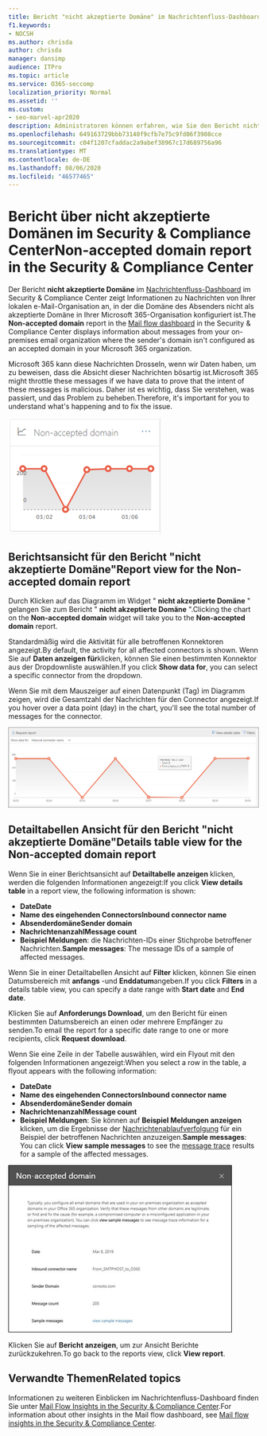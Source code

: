 ```yaml
---
title: Bericht "nicht akzeptierte Domäne" im Nachrichtenfluss-Dashboard
f1.keywords:
- NOCSH
ms.author: chrisda
author: chrisda
manager: dansimp
audience: ITPro
ms.topic: article
ms.service: O365-seccomp
localization_priority: Normal
ms.assetid: ''
ms.custom:
- seo-marvel-apr2020
description: Administratoren können erfahren, wie Sie den Bericht nicht akzeptierte Domäne im Nachrichtenfluss-Dashboard im Security & Compliance Center verwenden, um Nachrichten von Ihrer lokalen Organisation zu überwachen, in denen die Domäne des Absenders in Microsoft 365 nicht konfiguriert ist.
ms.openlocfilehash: 649163729bbb73140f9cfb7e75c9fd06f3908cce
ms.sourcegitcommit: c04f1207cfaddac2a9abef38967c17d689756a96
ms.translationtype: MT
ms.contentlocale: de-DE
ms.lasthandoff: 08/06/2020
ms.locfileid: "46577465"
---
```

# <a name="non-accepted-domain-report-in-the-security--compliance-center"></a><span data-ttu-id="990c2-103">Bericht über nicht akzeptierte Domänen im Security & Compliance Center</span><span class="sxs-lookup"><span data-stu-id="990c2-103">Non-accepted domain report in the Security & Compliance Center</span></span>

<span data-ttu-id="990c2-104">Der Bericht **nicht akzeptierte Domäne** im [Nachrichtenfluss-Dashboard](mail-flow-insights-v2.md) im Security & Compliance Center zeigt Informationen zu Nachrichten von Ihrer lokalen e-Mail-Organisation an, in der die Domäne des Absenders nicht als akzeptierte Domäne in Ihrer Microsoft 365-Organisation konfiguriert ist.</span><span class="sxs-lookup"><span data-stu-id="990c2-104">The **Non-accepted domain** report in the [Mail flow dashboard](mail-flow-insights-v2.md) in the Security & Compliance Center displays information about messages from your on-premises email organization where the sender's domain isn't configured as an accepted domain in your Microsoft 365 organization.</span></span>

<span data-ttu-id="990c2-105">Microsoft 365 kann diese Nachrichten Drosseln, wenn wir Daten haben, um zu beweisen, dass die Absicht dieser Nachrichten bösartig ist.</span><span class="sxs-lookup"><span data-stu-id="990c2-105">Microsoft 365 might throttle these messages if we have data to prove that the intent of these messages is malicious.</span></span> <span data-ttu-id="990c2-106">Daher ist es wichtig, dass Sie verstehen, was passiert, und das Problem zu beheben.</span><span class="sxs-lookup"><span data-stu-id="990c2-106">Therefore, it's important for you to understand what's happening and to fix the issue.</span></span>

![Widget "nicht akzeptierte Domäne" im Nachrichtenfluss-Dashboard im Security & Compliance Center](../../media/mfi-non-accepted-domain-report-widget.png)

## <a name="report-view-for-the-non-accepted-domain-report"></a><span data-ttu-id="990c2-108">Berichtsansicht für den Bericht "nicht akzeptierte Domäne"</span><span class="sxs-lookup"><span data-stu-id="990c2-108">Report view for the Non-accepted domain report</span></span>

<span data-ttu-id="990c2-109">Durch Klicken auf das Diagramm im Widget " **nicht akzeptierte Domäne** " gelangen Sie zum Bericht " **nicht akzeptierte Domäne** ".</span><span class="sxs-lookup"><span data-stu-id="990c2-109">Clicking the chart on the **Non-accepted domain** widget will take you to the **Non-accepted domain** report.</span></span>

<span data-ttu-id="990c2-110">Standardmäßig wird die Aktivität für alle betroffenen Konnektoren angezeigt.</span><span class="sxs-lookup"><span data-stu-id="990c2-110">By default, the activity for all affected connectors is shown.</span></span> <span data-ttu-id="990c2-111">Wenn Sie auf **Daten anzeigen für**klicken, können Sie einen bestimmten Konnektor aus der Dropdownliste auswählen.</span><span class="sxs-lookup"><span data-stu-id="990c2-111">If you click **Show data for**, you can select a specific connector from the dropdown.</span></span>

<span data-ttu-id="990c2-112">Wenn Sie mit dem Mauszeiger auf einen Datenpunkt (Tag) im Diagramm zeigen, wird die Gesamtzahl der Nachrichten für den Connector angezeigt.</span><span class="sxs-lookup"><span data-stu-id="990c2-112">If you hover over a data point (day) in the chart, you'll see the total number of messages for the connector.</span></span>

![Berichtsansicht im Bericht "nicht akzeptierte Domäne"](../../media/mfi-non-accepted-domain-report-overview-view.png)

## <a name="details-table-view-for-the-non-accepted-domain-report"></a><span data-ttu-id="990c2-114">Detailtabellen Ansicht für den Bericht "nicht akzeptierte Domäne"</span><span class="sxs-lookup"><span data-stu-id="990c2-114">Details table view for the Non-accepted domain report</span></span>

<span data-ttu-id="990c2-115">Wenn Sie in einer Berichtsansicht auf **Detailtabelle anzeigen** klicken, werden die folgenden Informationen angezeigt:</span><span class="sxs-lookup"><span data-stu-id="990c2-115">If you click **View details table** in a report view, the following information is shown:</span></span>

- <span data-ttu-id="990c2-116">**Date**</span><span class="sxs-lookup"><span data-stu-id="990c2-116">**Date**</span></span>
- <span data-ttu-id="990c2-117">**Name des eingehenden Connectors**</span><span class="sxs-lookup"><span data-stu-id="990c2-117">**Inbound connector name**</span></span>
- <span data-ttu-id="990c2-118">**Absenderdomäne**</span><span class="sxs-lookup"><span data-stu-id="990c2-118">**Sender domain**</span></span>
- <span data-ttu-id="990c2-119">**Nachrichtenanzahl**</span><span class="sxs-lookup"><span data-stu-id="990c2-119">**Message count**</span></span>
- <span data-ttu-id="990c2-120">**Beispiel Meldungen**: die Nachrichten-IDs einer Stichprobe betroffener Nachrichten.</span><span class="sxs-lookup"><span data-stu-id="990c2-120">**Sample messages**: The message IDs of a sample of affected messages.</span></span>

<span data-ttu-id="990c2-121">Wenn Sie in einer Detailtabellen Ansicht auf **Filter** klicken, können Sie einen Datumsbereich mit **anfangs** -und **Enddatum**angeben.</span><span class="sxs-lookup"><span data-stu-id="990c2-121">If you click **Filters** in a details table view, you can specify a date range with **Start date** and **End date**.</span></span>

<span data-ttu-id="990c2-122">Klicken Sie auf **Anforderungs Download**, um den Bericht für einen bestimmten Datumsbereich an einen oder mehrere Empfänger zu senden.</span><span class="sxs-lookup"><span data-stu-id="990c2-122">To email the report for a specific date range to one or more recipients, click **Request download**.</span></span>

<span data-ttu-id="990c2-123">Wenn Sie eine Zeile in der Tabelle auswählen, wird ein Flyout mit den folgenden Informationen angezeigt:</span><span class="sxs-lookup"><span data-stu-id="990c2-123">When you select a row in the table, a flyout appears with the following information:</span></span>

- <span data-ttu-id="990c2-124">**Date**</span><span class="sxs-lookup"><span data-stu-id="990c2-124">**Date**</span></span>
- <span data-ttu-id="990c2-125">**Name des eingehenden Connectors**</span><span class="sxs-lookup"><span data-stu-id="990c2-125">**Inbound connector name**</span></span>
- <span data-ttu-id="990c2-126">**Absenderdomäne**</span><span class="sxs-lookup"><span data-stu-id="990c2-126">**Sender domain**</span></span>
- <span data-ttu-id="990c2-127">**Nachrichtenanzahl**</span><span class="sxs-lookup"><span data-stu-id="990c2-127">**Message count**</span></span>
- <span data-ttu-id="990c2-128">**Beispiel Meldungen**: Sie können auf **Beispiel Meldungen anzeigen** klicken, um die Ergebnisse der [Nachrichtenablaufverfolgung](message-trace-scc.md) für ein Beispiel der betroffenen Nachrichten anzuzeigen.</span><span class="sxs-lookup"><span data-stu-id="990c2-128">**Sample messages**: You can click **View sample messages** to see the [message trace](message-trace-scc.md) results for a sample of the affected messages.</span></span>

![Detail Flyout nach dem Auswählen einer Zeile in der Detailtabellen Ansicht im Bericht "nicht akzeptierte Domäne"](../../media/mfi-non-accepted-domain-report-details-flyout.png)

<span data-ttu-id="990c2-130">Klicken Sie auf **Bericht anzeigen**, um zur Ansicht Berichte zurückzukehren.</span><span class="sxs-lookup"><span data-stu-id="990c2-130">To go back to the reports view, click **View report**.</span></span>

## <a name="related-topics"></a><span data-ttu-id="990c2-131">Verwandte Themen</span><span class="sxs-lookup"><span data-stu-id="990c2-131">Related topics</span></span>

<span data-ttu-id="990c2-132">Informationen zu weiteren Einblicken im Nachrichtenfluss-Dashboard finden Sie unter [Mail Flow Insights in the Security & Compliance Center](mail-flow-insights-v2.md).</span><span class="sxs-lookup"><span data-stu-id="990c2-132">For information about other insights in the Mail flow dashboard, see [Mail flow insights in the Security & Compliance Center](mail-flow-insights-v2.md).</span></span>
